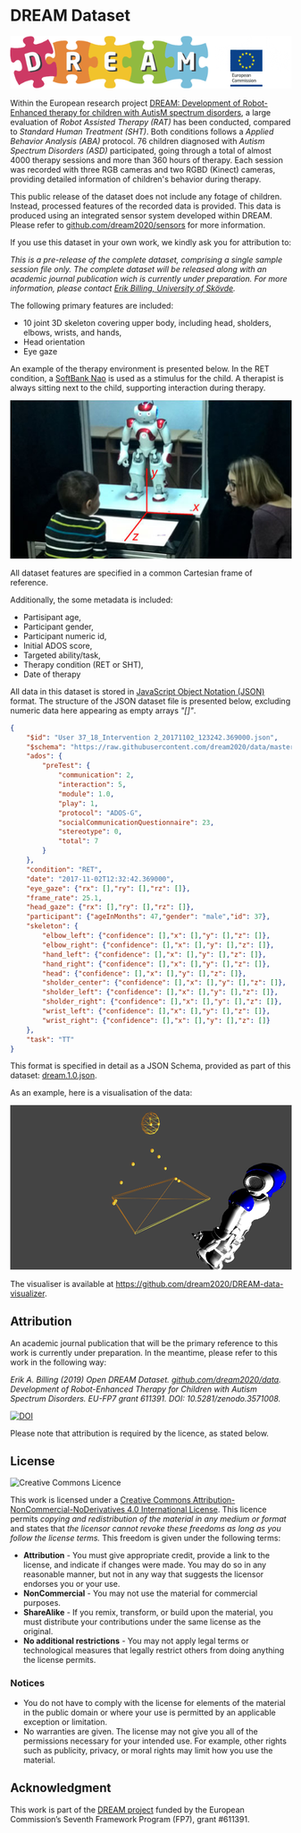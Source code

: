 # DREAM Dataset

![DREAM Logo](images/dream.png)

Within the European research project [DREAM: Development of Robot-Enhanced therapy for children with AutisM spectrum disorders](https://dream2020.github.io/DREAM/), a large evaluation of _Robot Assisted Therapy (RAT)_ has been conducted, compared to _Standard Human Treatment (SHT)_. Both conditions follows a _Applied Behavior Analysis (ABA)_ protocol. 76 children diagnosed with _Autism Spectrum Disorders (ASD)_ participated, going through a total of almost 4000 therapy sessions and more than 360 hours of therapy. Each session was recorded with three RGB cameras and two RGBD (Kinect) cameras, providing detailed information of children's behavior during therapy. 

This public release of the dataset does not include any fotage of children. Instead, processed features of the recorded data is provided. This data is produced using an integrated sensor system developed within DREAM. Please refer to [github.com/dream2020/sensors](https://github.com/dream2020/sensors) for more information.  

If you use this dataset in your own work, we kindly ask you for attribution to: 

_This is a pre-release of the complete dataset, comprising a single sample session file only. 
The complete dataset will be released along with an academic journal publication wich is currently under preparation. For more information, please contact [Erik Billing, University of Skövde](http://www.his.se/erikb/)._

The following primary features are included: 

* 10 joint 3D skeleton covering upper body, including head, sholders, elbows, wrists, and hands,
* Head orientation
* Eye gaze 

An example of the therapy environment is presented below. In the RET condition, a [SoftBank Nao](https://www.softbankrobotics.com/emea/en/nao) is used as a stimulus for the child. A therapist is always sitting next to the child, supporting interaction during therapy.

![Therapy environment](images/RET.jpg)

All dataset features are specified in a common Cartesian frame of reference.

Additionally, the some metadata is included:

* Partisipant age,
* Participant gender,
* Participant numeric id,
* Initial ADOS score,
* Targeted ability/task,
* Therapy condition (RET or SHT),
* Date of therapy

All data in this dataset is stored in [JavaScript Object Notation (JSON)](https://www.json.org) format. The structure of the JSON dataset file is presented below, excluding numeric data here appearing as empty arrays _"[]"_.

```json
{
    "$id": "User 37_18_Intervention 2_20171102_123242.369000.json",
    "$schema": "https://raw.githubusercontent.com/dream2020/data/master/specification/dream.1.1.json",
    "ados": {
        "preTest": {
            "communication": 2,
            "interaction": 5,
            "module": 1.0,
            "play": 1,
            "protocol": "ADOS-G",
            "socialCommunicationQuestionnaire": 23,
            "stereotype": 0,
            "total": 7
        }
    },
    "condition": "RET",
    "date": "2017-11-02T12:32:42.369000",
    "eye_gaze": {"rx": [],"ry": [],"rz": []},
    "frame_rate": 25.1,
    "head_gaze": {"rx": [],"ry": [],"rz": []},
    "participant": {"ageInMonths": 47,"gender": "male","id": 37},
    "skeleton": {
        "elbow_left": {"confidence": [],"x": [],"y": [],"z": []},
        "elbow_right": {"confidence": [],"x": [],"y": [],"z": []},
        "hand_left": {"confidence": [],"x": [],"y": [],"z": []},
        "hand_right": {"confidence": [],"x": [],"y": [],"z": []},
        "head": {"confidence": [],"x": [],"y": [],"z": []},
        "sholder_center": {"confidence": [],"x": [],"y": [],"z": []},
        "sholder_left": {"confidence": [],"x": [],"y": [],"z": []},
        "sholder_right": {"confidence": [],"x": [],"y": [],"z": []},
        "wrist_left": {"confidence": [],"x": [],"y": [],"z": []},
        "wrist_right": {"confidence": [],"x": [],"y": [],"z": []}
    },
    "task": "TT"
}
```

This format is specified in detail as a JSON Schema, provided as part of this dataset: [dream.1.0.json](/specification/dream.1.0.json).

As an example, here is a visualisation of the data:

![Visualisation](images/0000584.png)

The visualiser is available at https://github.com/dream2020/DREAM-data-visualizer. 

## Attribution

An academic journal publication that will be the primary reference to this work is currently under preparation. In the meantime, please refer to this work in the following way: 

_Erik A. Billing (2019) Open DREAM Dataset. [github.com/dream2020/data](https://github.com/dream2020/data). Development of Robot-Enhanced Therapy for Children with Autism Spectrum Disorders. EU-FP7 grant 611391. DOI: 10.5281/zenodo.3571008._

[![DOI](https://zenodo.org/badge/179277477.svg)](https://zenodo.org/badge/latestdoi/179277477)

Please note that attribution is required by the licence, as stated below.

## License

![Creative Commons Licence](https://i.creativecommons.org/l/by-nc-nd/4.0/88x31.png)

This work is licensed under a [Creative Commons Attribution-NonCommercial-NoDerivatives 4.0 International License](https://creativecommons.org/licenses/by-nc-sa/4.0/). This licence permits
_copying and redistribution of the material in any medium or format_ and states that 
_the licensor cannot revoke these freedoms as long as you follow the license terms._ This freedom is given under the following terms:

* __Attribution__ - You must give appropriate credit, provide a link to the license, and indicate if changes were made. You may do so in any reasonable manner, but not in any way that suggests the licensor endorses you or your use.
* __NonCommercial__ - You may not use the material for commercial purposes.
* __ShareAlike__ - If you remix, transform, or build upon the material, you must distribute your contributions under the same license as the original.
* __No additional restrictions__ - You may not apply legal terms or technological measures that legally restrict others from doing anything the license permits.

### Notices
* You do not have to comply with the license for elements of the material in the public domain or where your use is permitted by an applicable exception or limitation.
* No warranties are given. The license may not give you all of the permissions necessary for your intended use. For example, other rights such as publicity, privacy, or moral rights may limit how you use the material.

## Acknowledgment

This work is part of the [DREAM project](https://dream2020.github.io/DREAM/) funded by the European Commission’s Seventh Framework Program (FP7), grant #611391.